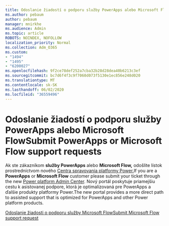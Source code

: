 ```yaml
---
title: Odoslanie žiadostí o podporu služby PowerApps alebo Microsoft Flow
ms.author: pebaum
author: pebaum
manager: mnirkhe
ms.audience: Admin
ms.topic: article
ROBOTS: NOINDEX, NOFOLLOW
localization_priority: Normal
ms.collection: Adm_O365
ms.custom:
- "1494"
- "1495"
- "6200027"
ms.openlocfilehash: 9f2ce78def252a7cba32b28d28dea40b6213c3ef
ms.sourcegitcommit: bc7d6f4f3c9f7060d073f5130e1ec856e248d020
ms.translationtype: MT
ms.contentlocale: sk-SK
ms.lasthandoff: 06/02/2020
ms.locfileid: "36559496"
---
```

# <a name="submit-powerapps-or-microsoft-flow-support-requests"></a><span data-ttu-id="8ce54-102">Odoslanie žiadostí o podporu služby PowerApps alebo Microsoft Flow</span><span class="sxs-lookup"><span data-stu-id="8ce54-102">Submit PowerApps or Microsoft Flow support requests</span></span>

<span data-ttu-id="8ce54-103">Ak ste zákazníkom **služby PowerApps** alebo **Microsoft Flow,** odošlite lístok prostredníctvom nového [Centra spravovania platformy Power.](https://admin.powerplatform.microsoft.com/support?newTicket&product=15819)</span><span class="sxs-lookup"><span data-stu-id="8ce54-103">If you are a **PowerApps** or **Microsoft Flow** customer please submit your ticket through the new [Power platform Admin Center](https://admin.powerplatform.microsoft.com/support?newTicket&product=15819).</span></span> <span data-ttu-id="8ce54-104">Nový portál poskytuje priamejšiu cestu k asistovanej podpore, ktorá je optimalizovaná pre PowerApps a ďalšie produkty platformy Power.</span><span class="sxs-lookup"><span data-stu-id="8ce54-104">The new portal provides a more direct path to assisted support that is optimized for PowerApps and other Power platform products.</span></span>

[<span data-ttu-id="8ce54-105">Odoslanie žiadosti o podporu služby Microsoft Flow</span><span class="sxs-lookup"><span data-stu-id="8ce54-105">Submit Microsoft Flow support request</span></span>](https://admin.powerplatform.microsoft.com/support?newTicket&product=Flow)